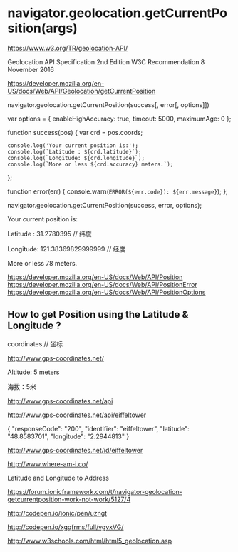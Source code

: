 # navigator.geolocation.getCurrentPosition(args)


https://www.w3.org/TR/geolocation-API/

Geolocation API Specification 2nd Edition
W3C Recommendation 8 November 2016





https://developer.mozilla.org/en-US/docs/Web/API/Geolocation/getCurrentPosition

navigator.geolocation.getCurrentPosition(success[, error[, options]])





var options = {
    enableHighAccuracy: true,
    timeout: 5000,
    maximumAge: 0
};

function success(pos) {
    var crd = pos.coords;

    console.log('Your current position is:');
    console.log(`Latitude : ${crd.latitude}`);
    console.log(`Longitude: ${crd.longitude}`);
    console.log(`More or less ${crd.accuracy} meters.`);
};

function error(err) {
    console.warn(`ERROR(${err.code}): ${err.message}`);
};

navigator.geolocation.getCurrentPosition(success, error, options);



Your current position is:

Latitude : 31.2780395
// 纬度

Longitude: 121.38369829999999
// 经度

More or less 78 meters.




https://developer.mozilla.org/en-US/docs/Web/API/Position  
https://developer.mozilla.org/en-US/docs/Web/API/PositionError  
https://developer.mozilla.org/en-US/docs/Web/API/PositionOptions  





## How to get Position using the Latitude & Longitude ?


coordinates 
// 坐标


http://www.gps-coordinates.net/

Altitude: 5 meters

海拔：5米

http://www.gps-coordinates.net/api





http://www.gps-coordinates.net/api/eiffeltower

{
    "responseCode": "200",
    "identifier": "eiffeltower",
    "latitude": "48.8583701",
    "longitude": "2.2944813"
}


http://www.gps-coordinates.net/id/eiffeltower

http://www.where-am-i.co/



Latitude and Longitude to Address






https://forum.ionicframework.com/t/navigator-geolocation-getcurrentposition-work-not-work/5127/4

http://codepen.io/ionic/pen/uzngt

http://codepen.io/xgqfrms/full/vgvxVG/


http://www.w3schools.com/html/html5_geolocation.asp










